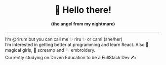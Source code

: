 <h1 align="center"> 👋 Hello there!</h1> 
<h4 align="center">(the angel from my nightmare)</h4></center>

<hr></hr>


I’m @rirum but you can call me ✨ riru ✨  or cami (she/her)<br>
I’m interested in getting better at programming and learn React. Also :ribbon: magical girls, :microphone: screamo and :sewing_needle: embroidery.<br>
Currently studying on Driven Education to be a FullStack Dev :writing_hand:<br>


<!---
rirum/rirum is a ✨ special ✨ repository because its `README.md` (this file) appears on your GitHub profile.
You can click the Preview link to take a look at your changes.
--->
